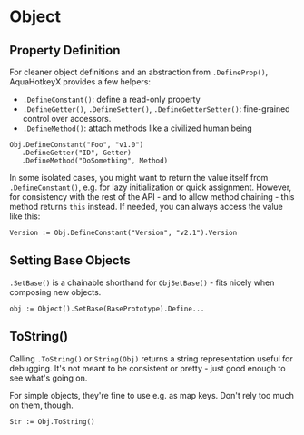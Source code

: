 # Object

## Property Definition

For cleaner object definitions and an abstraction from `.DefineProp()`,
AquaHotkeyX provides a few helpers:

- `.DefineConstant()`: define a read-only property
- `.DefineGetter()`, `.DefineSetter()`, `.DefineGetterSetter()`: fine-grained
  control over accessors.
- `.DefineMethod()`: attach methods like a civilized human being

```ahk
Obj.DefineConstant("Foo", "v1.0")
   .DefineGetter("ID", Getter)
   .DefineMethod("DoSomething", Method)
```

In some isolated cases, you might want to return the value itself from
`.DefineConstant()`, e.g. for lazy initialization or quick assignment. However,
for consistency with the rest of the API - and to allow method chaining -
this method returns `this` instead. If needed, you can always access the value
like this:

```ahk
Version := Obj.DefineConstant("Version", "v2.1").Version
```

## Setting Base Objects

`.SetBase()` is a chainable shorthand for `ObjSetBase()` - fits nicely when
composing new objects.

```ahk
obj := Object().SetBase(BasePrototype).Define...
```

## ToString()

Calling `.ToString()` or `String(Obj)` returns a string representation useful
for debugging. It's not meant to be consistent or pretty - just good enough
to see what's going on.

For simple objects, they're fine to use e.g. as map keys. Don't rely too much on
them, though.

```ahk
Str := Obj.ToString()
```
